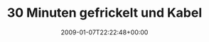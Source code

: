 ---
retweeted: false
source: <a href="http://twitter.com" rel="nofollow">Twitter Web Client</a>
entities:
  hashtags:
  - text: fail
    indices:
    - '85'
    - '90'
  symbols: []
  user_mentions: []
  urls: []
display_text_range:
- '0'
- '90'
favorite_count: '0'
id_str: '1102956833'
truncated: false
retweet_count: '0'
id: '1102956833'
created_at: Wed Jan 07 22:22:48 +0000 2009
favorited: false
full_text: '30 Minuten gefrickelt und Kabel gezogen, um festzustellen das PCM runtergedreht
  war. #fail'
lang: de
tags:
- fail
- pesos:twitter
date: '2009-01-07T22:22:48+00:00'
src: https://twitter.com/bascht/status/1102956833
original_url: https://twitter.com/bascht/status/1102956833
type: twitter_tweet
text: '30 Minuten gefrickelt und Kabel gezogen, um festzustellen das PCM runtergedreht
  war. #fail'
title: 30 Minuten gefrickelt und Kabel

---